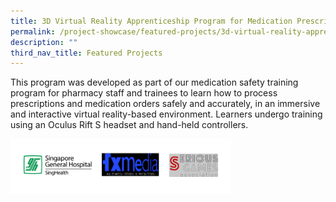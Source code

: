 ```yaml
---
title: 3D Virtual Reality Apprenticeship Program for Medication Prescriptions (VRx)
permalink: /project-showcase/featured-projects/3d-virtual-reality-apprenticeship-program/
description: ""
third_nav_title: Featured Projects
---
```

This program was developed as part of our medication safety training program for pharmacy staff and trainees to learn how to process prescriptions and medication orders safely and accurately, in an immersive and interactive virtual reality-based environment. Learners undergo training using an Oculus Rift S headset and hand-held controllers.

<img style="width:70%" src="/images/Featured%20Projects/3D%20VR%20Apprentice/3d%20virtual%20reality%20apprenticeship%20program%20for%20medication%20prescriptions%20(vrx)%20logos.png">